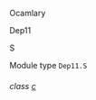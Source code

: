 Ocamlary

Dep11

S

Module type `Dep11.S`

<a id="class-c"></a>

###### class [c](Ocamlary.Dep11.module-type-S.c.md)
